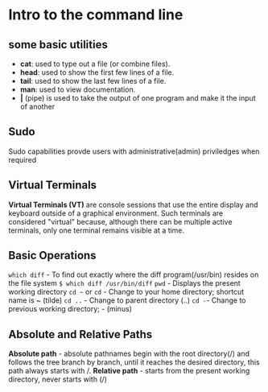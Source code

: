 # Intro to the command line
## some basic utilities
- **cat**: used to type out a file (or combine files).
- **head**: used to show the first few lines of a file.
- **tail**: used to show the last few lines of a file.
- **man**: used to view documentation.
- **|** (pipe) is used to take the output of one program and make it the input of another

## Sudo
Sudo capabilities provde users with administrative(admin) priviledges when required

## Virtual Terminals
**Virtual Terminals (VT)** are console sessions that use the entire display and keyboard outside of a graphical environment. Such terminals are considered "virtual" because, although there can be multiple active terminals, only one terminal remains visible at a time. 

## Basic Operations
`which diff` - To find out exactly where the diff program(/usr/bin) resides on the file system
`
$ which diff
/usr/bin/diff
`
`pwd` - Displays the present working directory
`cd ~` or `cd` - Change to your home directory; shortcut name is ~ (tilde)
`cd ..` - Change to parent directory (..)
`cd -`- Change to previous working directory; - (minus)

## Absolute and Relative Paths
**Absolute path** - absolute pathnames begin with the root directory(/) and follows the tree branch by branch, until it reaches the desired directory, this path always starts with /.
**Relative path** - starts from the present working directory, never starts with (/)
